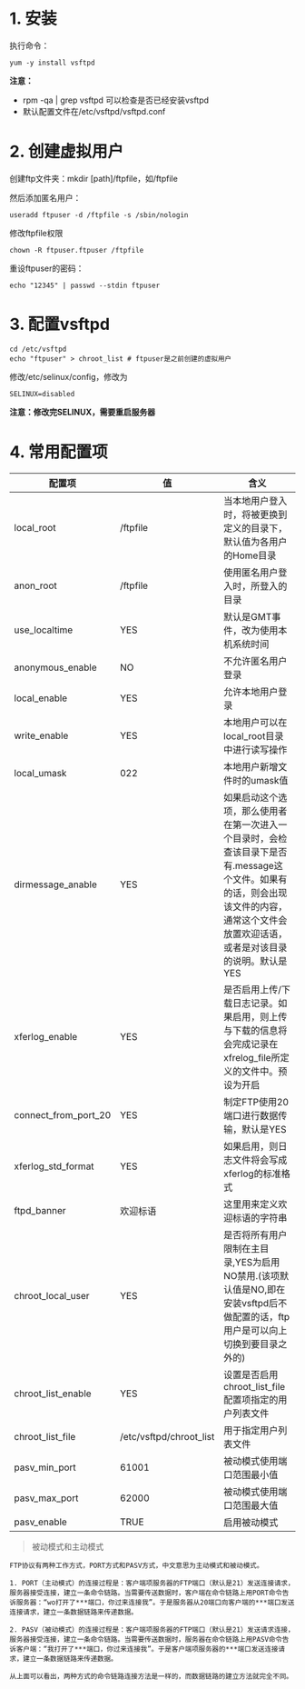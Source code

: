 # 1. 安装

执行命令：
```shell
yum -y install vsftpd
```

**注意：**
- rpm -qa | grep vsftpd 可以检查是否已经安装vsftpd
- 默认配置文件在/etc/vsftpd/vsftpd.conf


# 2. 创建虚拟用户

创建ftp文件夹：mkdir [path]/ftpfile，如/ftpfile

然后添加匿名用户：
```shell
useradd ftpuser -d /ftpfile -s /sbin/nologin
```

修改ftpfile权限
```shell
chown -R ftpuser.ftpuser /ftpfile
```

重设ftpuser的密码：
```shell
echo "12345" | passwd --stdin ftpuser
```

# 3. 配置vsftpd

```shell
cd /etc/vsftpd
echo "ftpuser" > chroot_list # ftpuser是之前创建的虚拟用户
```

修改/etc/selinux/config，修改为
```text
SELINUX=disabled
```
**注意：修改完SELINUX，需要重启服务器**

# 4. 常用配置项
| 配置项 | 值 | 含义 |
| -- | -- | -- |
| local_root | /ftpfile | 当本地用户登入时，将被更换到定义的目录下，默认值为各用户的Home目录 |
| anon_root | /ftpfile | 使用匿名用户登入时，所登入的目录 |
| use_localtime | YES | 默认是GMT事件，改为使用本机系统时间 |
| anonymous_enable | NO | 不允许匿名用户登录 |
| local_enable | YES | 允许本地用户登录 |
| write_enable | YES | 本地用户可以在local_root目录中进行读写操作 |
| local_umask | 022 | 本地用户新增文件时的umask值 |
| dirmessage_anable | YES | 如果启动这个选项，那么使用者在第一次进入一个目录时，会检查该目录下是否有.message这个文件。如果有的话，则会出现该文件的内容，通常这个文件会放置欢迎话语，或者是对该目录的说明。默认是YES |
| xferlog_enable | YES | 是否启用上传/下载日志记录。如果启用，则上传与下载的信息将会完成记录在xfrelog_file所定义的文件中。预设为开启 |
| connect_from_port_20 | YES | 制定FTP使用20端口进行数据传输，默认是YES |
| xferlog_std_format | YES | 如果启用，则日志文件将会写成xferlog的标准格式 |
| ftpd_banner | 欢迎标语 | 这里用来定义欢迎标语的字符串 |
| chroot_local_user | YES | 是否将所有用户限制在主目录,YES为启用 NO禁用.(该项默认值是NO,即在安装vsftpd后不做配置的话，ftp用户是可以向上切换到要目录之外的) |
| chroot_list_enable | YES | 设置是否启用chroot_list_file配置项指定的用户列表文件 |
| chroot_list_file | /etc/vsftpd/chroot_list | 用于指定用户列表文件 |
| pasv_min_port | 61001 | 被动模式使用端口范围最小值 |
| pasv_max_port | 62000 | 被动模式使用端口范围最大值 |
| pasv_enable | TRUE | 启用被动模式 |

> 被动模式和主动模式
```text
FTP协议有两种工作方式，PORT方式和PASV方式，中文意思为主动模式和被动模式。

1. PORT（主动模式）的连接过程是：客户端项服务器的FTP端口（默认是21）发送连接请求，服务器接受连接，建立一条命令链路。当需要传送数据时，客户端在命令链路上用PORT命令告诉服务器：“wo打开了***端口，你过来连接我”。于是服务器从20端口向客户端的***端口发送连接请求，建立一条数据链路来传递数据。

2. PASV（被动模式）的连接过程是：客户端项服务器的FTP端口（默认是21）发送请求连接，服务器接受连接，建立一条命令链路。当需要传送数据时，服务器在命令链路上用PASV命令告诉客户端：“我打开了***端口，你过来连接我”。于是客户端项服务器的***端口发送连接请求，建立一条数据链路来传递数据。

从上面可以看出，两种方式的命令链路连接方法是一样的，而数据链路的建立方法就完全不同。
```